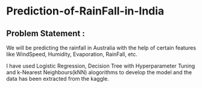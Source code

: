 # Prediction-of-RainFall-in-India
 ## Problem Statement :
   We will be predicting the rainfall in Australia with the help of certain features like WindSpeed, Humidity, Evaporation, RainFall, etc.
  
  
I have used Logistic Regression, Decision Tree with Hyperparameter Tuning and k-Nearest Neighbours(kNN) alogorithms to develop the model and the data has been extracted from the kaggle.

